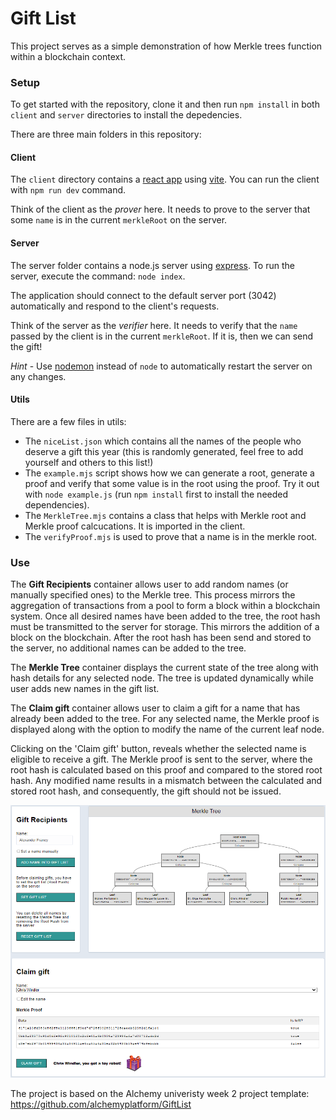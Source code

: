 # Gift List

This project serves as a simple demonstration of how Merkle trees function within a blockchain context.

### Setup

To get started with the repository, clone it and then run `npm install` in both `client` and `server` directories to install the depedencies.

There are three main folders in this repository:

#### Client

The `client` directory contains a [react app](https://reactjs.org/) using [vite](https://vitejs.dev/). You can run the client with `npm run dev` command.

Think of the client as the _prover_ here. It needs to prove to the server that some `name` is in the current `merkleRoot` on the server. 

#### Server

The server folder contains a node.js server using [express](https://expressjs.com/). To run the server, execute the command: `node index`.

The application should connect to the default server port (3042) automatically and respond to the client's requests.

Think of the server as the _verifier_ here. It needs to verify that the `name` passed by the client is in the current `merkleRoot`. If it is, then we can send the gift!

_Hint_ - Use [nodemon](https://www.npmjs.com/package/nodemon) instead of `node` to automatically restart the server on any changes.

#### Utils

There are a few files in utils:

- The `niceList.json` which contains all the names of the people who deserve a gift this year (this is randomly generated, feel free to add yourself and others to this list!)
- The `example.mjs` script shows how we can generate a root, generate a proof and verify that some value is in the root using the proof. Try it out with `node example.js` (run `npm install` first to install the needed dependencies).
- The `MerkleTree.mjs` contains a class that helps with Merkle root and Merkle proof calcucations. It is imported in the client.
- The `verifyProof.mjs` is used to prove that a name is in the merkle root.

### Use

The **Gift Recipients** container allows user to add random names (or manually specified ones) to the Merkle tree. This process mirrors the aggregation of transactions from a pool to form a block within a blockchain system. Once all desired names have been added to the tree, the root hash must be transmitted to the server for storage. This mirrors the addition of a block on the blockchain. After the root hash has been send and stored to the server, no additional names can be added to the tree.

The **Merkle Tree** container displays the current state of the tree along with hash details for any selected node. The tree is updated dynamically while user adds new names in the gift list.

The **Claim gift** container allows user to claim a gift for a name that has already been added to the tree. For any selected name, the Merkle proof is displayed along with the option to modify the name of the current leaf node.

Clicking on the 'Claim gift' button, reveals whether the selected name is eligible to receive a gift. The Merkle proof is sent to the server, where the root hash is calculated based on this proof and compared to the stored root hash. Any modified name results in a mismatch between the calculated and stored root hash, and consequently, the gift should not be issued.

![Alt text](./img/au-w2-layout.png)

The project is based on the Alchemy univeristy week 2 project template: https://github.com/alchemyplatform/GiftList
